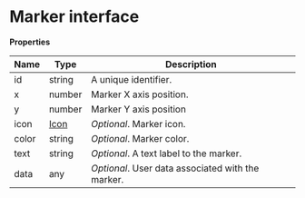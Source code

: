 # Marker interface

**Properties**

| Name  | Type                    | Description                                       |
| ----- | ----------------------- | ------------------------------------------------- |
| id    | string                  | A unique identifier.                              |
| x     | number                  | Marker X axis position.                           |
| y     | number                  | Marker Y axis position                            |
| icon  | [Icon](#icon-interface) | _Optional_. Marker icon.                          |
| color | string                  | _Optional_. Marker color.                         |
| text  | string                  | _Optional_. A text label to the marker.           |
| data  | any                     | _Optional_. User data associated with the marker. |
